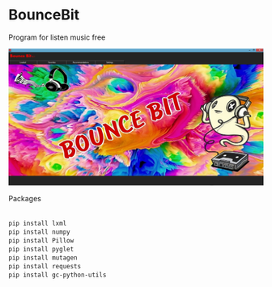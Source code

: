 # BounceBit
Program for listen music free

![alt text](Screenshots/BounceBit.png "BounceBit")

Packages

<code>
pip install lxml
pip install numpy
pip install Pillow
pip install pyglet
pip install mutagen
pip install requests
pip install gc-python-utils
</code>
